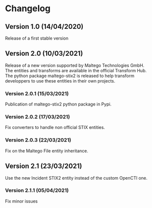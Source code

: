 # Changelog

## Version 1.0 (14/04/2020)

Release of a first stable version

## Version 2.0 (10/03/2021)

Release of a new version supported by Maltego Technologies GmbH.  
The entities and transforms are available in the official Transform Hub.  
The python package maltego-stix2 is released to help transform developpers to use these entities in their own projects.  

### Version 2.0.1 (15/03/2021)

Publication of maltego-stix2 python package in Pypi.

### Version 2.0.2 (17/03/2021)

Fix converters to handle non official STIX entities.

### Version 2.0.3 (22/03/2021)

Fix on the Maltego File entity inheritance.

## Version 2.1 (23/03/2021)

Use the new Incident STIX2 entity instead of the custom OpenCTI one.

### Version 2.1.1 (05/04/2021)

Fix minor issues